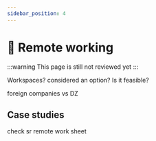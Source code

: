 ```yaml
---
sidebar_position: 4
---
```


# 🚧 Remote working

:::warning
    This page is still not reviewed yet
:::

Workspaces?
considered an option?
Is it feasible?

foreign companies vs DZ


## Case studies

check sr remote work sheet